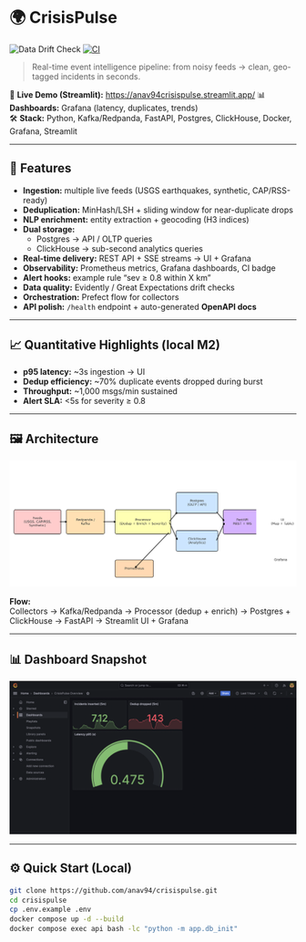 # 🌍 CrisisPulse

![Data Drift Check](https://github.com/anav94/crisispulse/actions/workflows/drift.yml/badge.svg)
[![CI](https://github.com/anav94/crisispulse/actions/workflows/ci.yml/badge.svg?branch=master)](https://github.com/anav94/crisispulse/actions/workflows/ci.yml)

> Real-time event intelligence pipeline: from noisy feeds → clean, geo-tagged incidents in seconds.  

🔗 **Live Demo (Streamlit):** https://anav94crisispulse.streamlit.app/
📊 **Dashboards:** Grafana (latency, duplicates, trends)  
🛠️ **Stack:** Python, Kafka/Redpanda, FastAPI, Postgres, ClickHouse, Docker, Grafana, Streamlit

---

## 🚀 Features

- **Ingestion:** multiple live feeds (USGS earthquakes, synthetic, CAP/RSS-ready)
- **Deduplication:** MinHash/LSH + sliding window for near-duplicate drops
- **NLP enrichment:** entity extraction + geocoding (H3 indices)
- **Dual storage:**  
  - Postgres → API / OLTP queries  
  - ClickHouse → sub-second analytics queries
- **Real-time delivery:** REST API + SSE streams → UI + Grafana
- **Observability:** Prometheus metrics, Grafana dashboards, CI badge
- **Alert hooks:** example rule “sev ≥ 0.8 within X km”
- **Data quality:** Evidently / Great Expectations drift checks
- **Orchestration:** Prefect flow for collectors
- **API polish:** `/health` endpoint + auto-generated **OpenAPI docs**

---

## 📈 Quantitative Highlights (local M2)

- **p95 latency:** ~3s ingestion → UI  
- **Dedup efficiency:** ~70% duplicate events dropped during burst  
- **Throughput:** ~1,000 msgs/min sustained  
- **Alert SLA:** <5s for severity ≥ 0.8  

---

## 🖼️ Architecture

![Architecture Diagram](docs/architecture.png)

**Flow:**  
Collectors → Kafka/Redpanda → Processor (dedup + enrich) → Postgres + ClickHouse → FastAPI → Streamlit UI + Grafana

---

## 📊 Dashboard Snapshot

![Dashboard Overview](docs/dashboard_overview.png)

---

## ⚙️ Quick Start (Local)

```bash
git clone https://github.com/anav94/crisispulse.git
cd crisispulse
cp .env.example .env
docker compose up -d --build
docker compose exec api bash -lc "python -m app.db_init"
